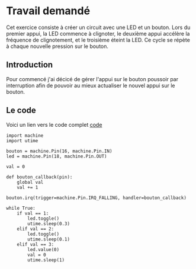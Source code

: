 # Travail demandé
Cet exercice consiste à créer un circuit avec une LED et un bouton. Lors du premier appui, la LED commence à clignoter, le deuxième appui accélère la fréquence de clignotement, et le troisième éteint la LED. Ce cycle se répète à chaque nouvelle pression sur le bouton.
## Introduction
Pour commencé j'ai décicé de gérer l'appui sur le bouton poussoir par interruption afin de pouvoir au mieux actualiser le nouvel appui sur le bouton.
## Le code
Voici un lien vers le code complet [code](exercice-1)
```
import machine
import utime

bouton = machine.Pin(16, machine.Pin.IN)
led = machine.Pin(18, machine.Pin.OUT)

val = 0

def bouton_callback(pin):
    global val
    val += 1

bouton.irq(trigger=machine.Pin.IRQ_FALLING, handler=bouton_callback)

while True:
    if val == 1:
        led.toggle()
        utime.sleep(0.3)
    elif val == 2:
        led.toggle()
        utime.sleep(0.1)
    elif val == 3:
        led.value(0)
        val = 0
        utime.sleep(1)
```
